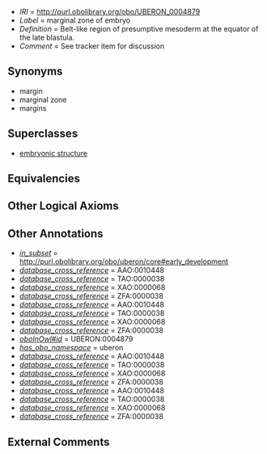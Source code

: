  * *IRI* = http://purl.obolibrary.org/obo/UBERON_0004879
 * *Label* = marginal zone of embryo
 * *Definition* = Belt-like region of presumptive mesoderm at the equator of the late blastula.
 * *Comment* = See tracker item for discussion

## Synonyms

 * margin
 * marginal zone
 * margins

## Superclasses

 * [embryonic structure](../../UBERON/50/UBERON_0002050.md)

## Equivalencies


## Other Logical Axioms


## Other Annotations

 * *[in_subset](../../et/oboInOwl#inSubset.md)* = http://purl.obolibrary.org/obo/uberon/core#early_development
 * *[database_cross_reference](../../ef/oboInOwl#hasDbXref.md)* = AAO:0010448
 * *[database_cross_reference](../../ef/oboInOwl#hasDbXref.md)* = TAO:0000038
 * *[database_cross_reference](../../ef/oboInOwl#hasDbXref.md)* = XAO:0000068
 * *[database_cross_reference](../../ef/oboInOwl#hasDbXref.md)* = ZFA:0000038
 * *[database_cross_reference](../../ef/oboInOwl#hasDbXref.md)* = AAO:0010448
 * *[database_cross_reference](../../ef/oboInOwl#hasDbXref.md)* = TAO:0000038
 * *[database_cross_reference](../../ef/oboInOwl#hasDbXref.md)* = XAO:0000068
 * *[database_cross_reference](../../ef/oboInOwl#hasDbXref.md)* = ZFA:0000038
 * *[oboInOwl#id](../../id/oboInOwl#id.md)* = UBERON:0004879
 * *[has_obo_namespace](../../ce/oboInOwl#hasOBONamespace.md)* = uberon
 * *[database_cross_reference](../../ef/oboInOwl#hasDbXref.md)* = AAO:0010448
 * *[database_cross_reference](../../ef/oboInOwl#hasDbXref.md)* = TAO:0000038
 * *[database_cross_reference](../../ef/oboInOwl#hasDbXref.md)* = XAO:0000068
 * *[database_cross_reference](../../ef/oboInOwl#hasDbXref.md)* = ZFA:0000038
 * *[database_cross_reference](../../ef/oboInOwl#hasDbXref.md)* = AAO:0010448
 * *[database_cross_reference](../../ef/oboInOwl#hasDbXref.md)* = TAO:0000038
 * *[database_cross_reference](../../ef/oboInOwl#hasDbXref.md)* = XAO:0000068
 * *[database_cross_reference](../../ef/oboInOwl#hasDbXref.md)* = ZFA:0000038

## External Comments

